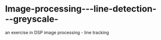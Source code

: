 # Image-processing---line-detection---greyscale-
an exercise in DSP image processing - line tracking
